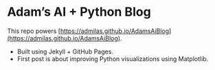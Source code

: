 # Adam’s AI + Python Blog

This repo powers [https://admilas.github.io/AdamsAiBlog](https://admilas.github.io/AdamsAiBlog).

- Built using Jekyll + GitHub Pages.
- First post is about improving Python visualizations using Matplotlib.
